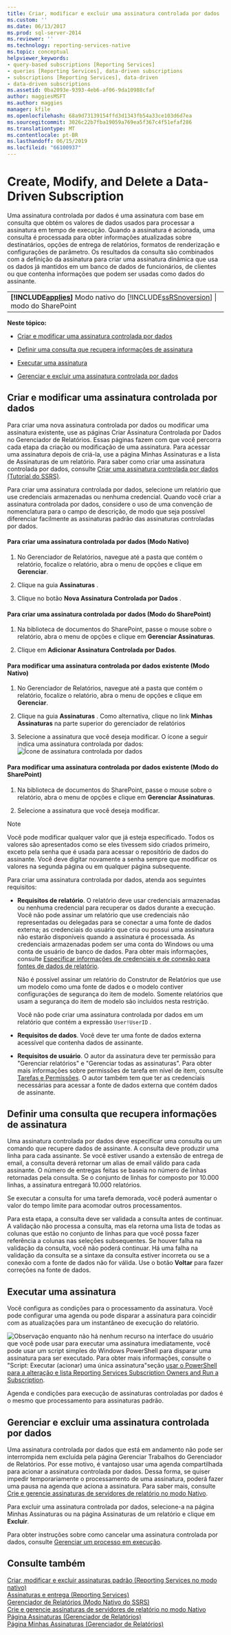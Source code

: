 ```yaml
---
title: Criar, modificar e excluir uma assinatura controlada por dados | Microsoft Docs
ms.custom: ''
ms.date: 06/13/2017
ms.prod: sql-server-2014
ms.reviewer: ''
ms.technology: reporting-services-native
ms.topic: conceptual
helpviewer_keywords:
- query-based subscriptions [Reporting Services]
- queries [Reporting Services], data-driven subscriptions
- subscriptions [Reporting Services], data-driven
- data-driven subscriptions
ms.assetid: 0ba2093e-9393-4eb6-af06-9da10988cfaf
author: maggiesMSFT
ms.author: maggies
manager: kfile
ms.openlocfilehash: 68a9d73139154ffd3d1343fb54a33ce103d6d7ea
ms.sourcegitcommit: 3026c22b7fba19059a769ea5f367c4f51efaf286
ms.translationtype: MT
ms.contentlocale: pt-BR
ms.lasthandoff: 06/15/2019
ms.locfileid: "66100937"
---
```

# <a name="create-modify-and-delete-a-data-driven-subscription"></a>Create, Modify, and Delete a Data-Driven Subscription
  Uma assinatura controlada por dados é uma assinatura com base em consulta que obtém os valores de dados usados para processar a assinatura em tempo de execução. Quando a assinatura é acionada, uma consulta é processada para obter informações atualizadas sobre destinatários, opções de entrega de relatórios, formatos de renderização e configurações de parâmetro. Os resultados da consulta são combinados com a definição da assinatura para criar uma assinatura dinâmica que usa os dados já mantidos em um banco de dados de funcionários, de clientes ou que contenha informações que podem ser usadas como dados do assinante.  
  
||  
|-|  
|**[!INCLUDE[applies](../../includes/applies-md.md)]**  Modo nativo do [!INCLUDE[ssRSnoversion](../../includes/ssrsnoversion-md.md)] &#124; modo do SharePoint|  
  
 **Neste tópico:**  
  
-   [Criar e modificar uma assinatura controlada por dados](#bkmk_create_and_modify)  
  
-   [Definir uma consulta que recupera informações de assinatura](#bkmk_define_query)  
  
-   [Executar uma assinatura](#bkmk_run_subscription)  
  
-   [Gerenciar e excluir uma assinatura controlada por dados](#bkmk_manage_and_delete)  
  
##  <a name="bkmk_create_and_modify"></a> Criar e modificar uma assinatura controlada por dados  
 Para criar uma nova assinatura controlada por dados ou modificar uma assinatura existente, use as páginas Criar Assinatura Controlada por Dados no Gerenciador de Relatórios. Essas páginas fazem com que você percorra cada etapa da criação ou modificação de uma assinatura. Para acessar uma assinatura depois de criá-la, use a página Minhas Assinaturas e a lista de Assinaturas de um relatório. Para saber como criar uma assinatura controlada por dados, consulte [Criar uma assinatura controlada por dados &#40;Tutorial do SSRS&#41;](../create-a-data-driven-subscription-ssrs-tutorial.md).  
  
 Para criar uma assinatura controlada por dados, selecione um relatório que use credenciais armazenadas ou nenhuma credencial. Quando você criar a assinatura controlada por dados, considere o uso de uma convenção de nomenclatura para o campo de descrição, de modo que seja possível diferenciar facilmente as assinaturas padrão das assinaturas controladas por dados.  
  
#### <a name="to-create-a-data-driven-subscription-native-mode"></a>Para criar uma assinatura controlada por dados (Modo Nativo)  
  
1.  No Gerenciador de Relatórios, navegue até a pasta que contém o relatório, focalize o relatório, abra o menu de opções e clique em **Gerenciar**.  
  
2.  Clique na guia **Assinaturas** .  
  
3.  Clique no botão **Nova Assinatura Controlada por Dados** .  
  
#### <a name="to-create-a-data-driven-subscription-sharepoint-mode"></a>Para criar uma assinatura controlada por dados (Modo do SharePoint)  
  
1.  Na biblioteca de documentos do SharePoint, passe o mouse sobre o relatório, abra o menu de opções e clique em **Gerenciar Assinaturas**.  
  
2.  Clique em **Adicionar Assinatura Controlada por Dados**.  
  
#### <a name="to-modify-an-existing-data-driven-subscription-native-mode"></a>Para modificar uma assinatura controlada por dados existente (Modo Nativo)  
  
1.  No Gerenciador de Relatórios, navegue até a pasta que contém o relatório, focalize o relatório, abra o menu de opções e clique em **Gerenciar**.  
  
2.  Clique na guia **Assinaturas** . Como alternativa, clique no link **Minhas Assinaturas** na parte superior do gerenciador de relatórios  
  
3.  Selecione a assinatura que você deseja modificar. O ícone a seguir indica uma assinatura controlada por dados: ![Ícone de assinatura controlada por dados](../media/hlp-16subscriptiondd.gif "ícone de assinatura controlada por dados")  
  
#### <a name="to-modify-an-existing-data-driven-subscription-sharepoint-mode"></a>Para modificar uma assinatura controlada por dados existente (Modo do SharePoint)  
  
1.  Na biblioteca de documentos do SharePoint, passe o mouse sobre o relatório, abra o menu de opções e clique em **Gerenciar Assinaturas**.  
  
2.  Selecione a assinatura que você deseja modificar.  
  
> [!NOTE]  
>  Você pode modificar qualquer valor que já esteja especificado. Todos os valores são apresentados como se eles tivessem sido criados primeiro, exceto pela senha que é usada para acessar o repositório de dados do assinante. Você deve digitar novamente a senha sempre que modificar os valores na segunda página ou em qualquer página subsequente.  
  
 Para criar uma assinatura controlada por dados, atenda aos seguintes requisitos:  
  
-   **Requisitos de relatório**. O relatório deve usar credenciais armazenadas ou nenhuma credencial para recuperar os dados durante a execução. Você não pode assinar um relatório que use credenciais não representadas ou delegadas para se conectar a uma fonte de dados externa; as credenciais do usuário que cria ou possui uma assinatura não estarão disponíveis quando a assinatura é processada. As credenciais armazenadas podem ser uma conta do Windows ou uma conta de usuário de banco de dados. Para obter mais informações, consulte [Especificar informações de credenciais e de conexão para fontes de dados de relatório](../report-data/specify-credential-and-connection-information-for-report-data-sources.md).  
  
     Não é possível assinar um relatório do Construtor de Relatórios que use um modelo como uma fonte de dados e o modelo contiver configurações de segurança do item de modelo. Somente relatórios que usam a segurança do item de modelo são incluídos nesta restrição.  
  
     Você não pode criar uma assinatura controlada por dados em um relatório que contém a expressão `User!UserID` .  
  
-   **Requisitos de dados**. Você deve ter uma fonte de dados externa acessível que contenha dados de assinante.  
  
-   **Requisitos de usuário**. O autor da assinatura deve ter permissão para "Gerenciar relatórios" e "Gerenciar todas as assinaturas". Para obter mais informações sobre permissões de tarefa em nível de item, consulte [Tarefas e Permissões](../security/tasks-and-permissions.md). O autor também tem que ter as credenciais necessárias para acessar a fonte de dados externa que contém dados de assinante.  
  
##  <a name="bkmk_define_query"></a> Definir uma consulta que recupera informações de assinatura  
 Uma assinatura controlada por dados deve especificar uma consulta ou um comando que recupere dados de assinante. A consulta deve produzir uma linha para cada assinante. Se você estiver usando a extensão de entrega de email, a consulta deverá retornar um alias de email válido para cada assinante. O número de entregas feitas se baseia no número de linhas retornadas pela consulta. Se o conjunto de linhas for composto por 10.000 linhas, a assinatura entregará 10.000 relatórios.  
  
 Se executar a consulta for uma tarefa demorada, você poderá aumentar o valor do tempo limite para acomodar outros processamentos.  
  
 Para esta etapa, a consulta deve ser validada a consulta antes de continuar. A validação não processa a consulta, mas ela retorna uma lista de todas as colunas que estão no conjunto de linhas para que você possa fazer referência a colunas nas seleções subsequentes. Se houver falha na validação da consulta, você não poderá continuar. Há uma falha na validação da consulta se a sintaxe da consulta estiver incorreta ou se a conexão com a fonte de dados não for válida. Use o botão **Voltar** para fazer correções na fonte de dados.  
  
##  <a name="bkmk_run_subscription"></a> Executar uma assinatura  
 Você configura as condições para o processamento da assinatura. Você pode configurar uma agenda ou pode disparar a assinatura para coincidir com as atualizações para um instantâneo de execução do relatório.  
  
 ![Observação](../media/rs-fyinote.png "Observação") enquanto não há nenhum recurso na interface do usuário que você pode usar para executar uma assinatura imediatamente, você pode usar um script simples do Windows PowerShell para disparar uma assinatura para ser executado. Para obter mais informações, consulte o "Script: Executar (acionar) uma única assinatura"seção [usar o PowerShell para a alteração e lista Reporting Services Subscription Owners and Run a Subscription](manage-subscription-owners-and-run-subscription-powershell.md).  
  
 Agenda e condições para execução de assinaturas controladas por dados é o mesmo que processamento para assinaturas padrão.  
  
##  <a name="bkmk_manage_and_delete"></a> Gerenciar e excluir uma assinatura controlada por dados  
 Uma assinatura controlada por dados que está em andamento não pode ser interrompida nem excluída pela página Gerenciar Trabalhos do Gerenciador de Relatórios. Por esse motivo, é vantajoso usar uma agenda compartilhada para acionar a assinatura controlada por dados. Dessa forma, se quiser impedir temporariamente o processamento de uma assinatura, poderá fazer uma pausa na agenda que aciona a assinatura. Para saber mais, consulte [Crie e gerencie assinaturas de servidores de relatório no modo Nativo](../create-manage-subscriptions-native-mode-report-servers.md).  
  
 Para excluir uma assinatura controlada por dados, selecione-a na página Minhas Assinaturas ou na página Assinaturas de um relatório e clique em **Excluir**.  
  
 Para obter instruções sobre como cancelar uma assinatura controlada por dados, consulte [Gerenciar um processo em execução](manage-a-running-process.md).  
  
## <a name="see-also"></a>Consulte também  
 [Criar, modificar e excluir assinaturas padrão &#40;Reporting Services no modo nativo&#41;](create-and-manage-subscriptions-for-native-mode-report-servers.md)   
 [Assinaturas e entrega &#40;Reporting Services&#41;](subscriptions-and-delivery-reporting-services.md)   
 [Gerenciador de Relatórios &#40;Modo Nativo do SSRS&#41;](../report-manager-ssrs-native-mode.md)   
 [Crie e gerencie assinaturas de servidores de relatório no modo Nativo](../create-manage-subscriptions-native-mode-report-servers.md)   
 [Página Assinaturas &#40;Gerenciador de Relatórios&#41;](../subscriptions-page-report-manager.md)   
 [Página Minhas Assinaturas &#40;Gerenciador de Relatórios&#41;](../my-subscriptions-page-report-manager.md)  
  
  
